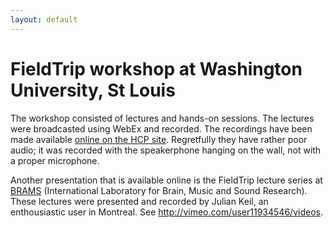 ```yaml
---
layout: default
---
```


#  FieldTrip workshop at Washington University, St Louis

The workshop consisted of lectures and hands-on sessions. The lectures were broadcasted using WebEx and recorded. The recordings have been made available [online on the HCP site](http://www.humanconnectome.org/documentation/tutorials/field-trip-training.html). Regretfully they have rather poor audio; it was recorded with the speakerphone hanging on the wall, not with a proper microphone.

Another presentation that is available online is the FieldTrip lecture series at [BRAMS](http://brams.org)  (International Laboratory for Brain, Music and Sound Research). These lectures were presented and recorded  by Julian Keil, an enthousiastic user in Montreal. See http://vimeo.com/user11934546/videos.

